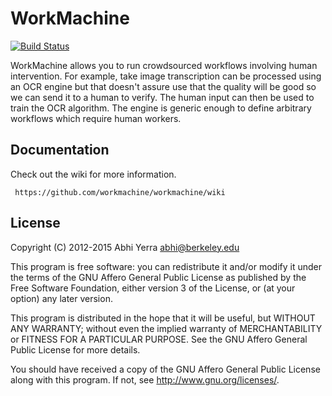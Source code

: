 # WorkMachine

[![Build Status](https://travis-ci.org/workmachine/workmachine.png?branch=master)](https://travis-ci.org/abhiyerra/workmachine)

WorkMachine allows you to run crowdsourced workflows involving human
intervention. For example, take image transcription can be processed
using an OCR engine but that doesn't assure use that the quality will
be good so we can send it to a human to verify. The human input can
then be used to train the OCR algorithm. The engine is generic enough
to define arbitrary workflows which require human workers.

## Documentation

Check out the wiki for more information.

     https://github.com/workmachine/workmachine/wiki

## License

Copyright (C) 2012-2015 Abhi Yerra <abhi@berkeley.edu>

This program is free software: you can redistribute it and/or modify
it under the terms of the GNU Affero General Public License as
published by the Free Software Foundation, either version 3 of the
License, or (at your option) any later version.

This program is distributed in the hope that it will be useful,
but WITHOUT ANY WARRANTY; without even the implied warranty of
MERCHANTABILITY or FITNESS FOR A PARTICULAR PURPOSE.  See the
GNU Affero General Public License for more details.

You should have received a copy of the GNU Affero General Public License
along with this program.  If not, see <http://www.gnu.org/licenses/>.
